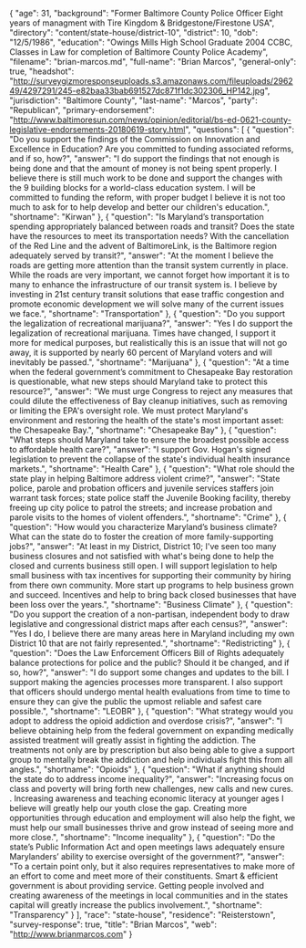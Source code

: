 {
  "age": 31,
  "background": "Former Baltimore County Police Officer Eight years of managment with Tire Kingdom & Bridgestone/Firestone USA",
  "directory": "content/state-house/district-10",
  "district": 10,
  "dob": "12/5/1986",
  "education": "Owings Mills High School Graduate 2004 CCBC, Classes in Law for completion of Baltimore County Police Academy",
  "filename": "brian-marcos.md",
  "full-name": "Brian Marcos",
  "general-only": true,
  "headshot": "http://surveygizmoresponseuploads.s3.amazonaws.com/fileuploads/296249/4297291/245-e82baa33bab691527dc871f1dc302306_HP142.jpg",
  "jurisdiction": "Baltimore County",
  "last-name": "Marcos",
  "party": "Republican",
  "primary-endorsement": "http://www.baltimoresun.com/news/opinion/editorial/bs-ed-0621-county-legislative-endorsements-20180619-story.html",
  "questions": [
    {
      "question": "Do you support the findings of the Commission on Innovation and Excellence in Education? Are you committed to funding associated reforms, and if so, how?",
      "answer": "I do support the findings that not enough is being done and that the amount of money is not being spent properly.  I believe there is still much work to be done and support the changes  with the 9 building blocks for a world-class education system. I will be committed to funding the reform, with proper budget I believe it is not too much to ask for to help develop and better our children's education.",
      "shortname": "Kirwan"
    },
    {
      "question": "Is Maryland’s transportation spending appropriately balanced between roads and transit? Does the state have the resources to meet its transportation needs? With the cancellation of the Red Line and the advent of BaltimoreLink, is the Baltimore region adequately served by transit?",
      "answer": "At the moment I believe the roads are getting more attention than the transit system currently in place.  While the roads are very important, we  cannot forget how important it is to many to enhance the infrastructure of our transit system is.  I believe by investing in 21st century transit solutions that ease traffic congestion and promote economic development we will solve many of the current issues we face.",
      "shortname": "Transportation"
    },
    {
      "question": "Do you support the legalization of recreational marijuana?",
      "answer": "Yes I do support the legalization of recreational marijuana.  Times have changed, I support it more for medical purposes, but realistically this is an issue that will not go away, it is supported by nearly 60 percent of Maryland voters and will inevitably be passed.",
      "shortname": "Marijuana"
    },
    {
      "question": "At a time when the federal government’s commitment to Chesapeake Bay restoration is questionable, what new steps should Maryland take to protect this resource?",
      "answer": "We must urge Congress to reject any measures that could dilute the effectiveness of Bay cleanup initiatives, such as removing or limiting the EPA's oversight role.  We must protect Maryland's environment and restoring the health of the state's most important asset: the Chesapeake Bay.",
      "shortname": "Chesapeake Bay"
    },
    {
      "question": "What steps should Maryland take to ensure the broadest possible access to affordable health care?",
      "answer": "I support Gov. Hogan's signed legislation to prevent the collapse of the state's individual health insurance markets.",
      "shortname": "Health Care"
    },
    {
      "question": "What role should the state play in helping Baltimore address violent crime?",
      "answer": "State police, parole and probation officers and juvenile services staffers join warrant task forces; state police staff the Juvenile Booking facility, thereby freeing up city police to patrol the streets; and increase probation and parole visits to the homes of violent offenders.",
      "shortname": "Crime"
    },
    {
      "question": "How would you characterize Maryland’s business climate? What can the state do to foster the creation of more family-supporting jobs?",
      "answer": "At least in my District, District 10; I've seen too many business closures and not satisfied with what's being done to help the closed and currents business still open.  I will support legislation to help small business with tax incentives for supporting their community by hiring from there own community.  More start up programs to help business grown and succeed.  Incentives and help to bring back closed businesses that have been loss over the years.",
      "shortname": "Business Climate"
    },
    {
      "question": "Do you support the creation of a non-partisan, independent body to draw legislative and congressional district maps after each census?",
      "answer": "Yes I do, I believe there are many areas here in Maryland including my own District 10 that are not fairly represented.",
      "shortname": "Redistricting"
    },
    {
      "question": "Does the Law Enforcement Officers Bill of Rights adequately balance protections for police and the public? Should it be changed, and if so, how?",
      "answer": "I do support some changes and updates to the bill.   I support making the agencies processes more transparent.  I also support that officers should undergo mental health evaluations from time to time to ensure they can give the public the upmost reliable and safest care possible.",
      "shortname": "LEOBR"
    },
    {
      "question": "What strategy would you adopt to address the opioid addiction and overdose crisis?",
      "answer": "I believe obtaining help from the federal government on expanding medically assisted treatment will greatly assist in fighting the addiction.  The treatments not only are by prescription but also being able to give a support group to mentally break the addiction and help individuals fight this from all angles.",
      "shortname": "Opioids"
    },
    {
      "question": "What if anything should the state do to address income inequality?",
      "answer": "Increasing focus on class and poverty will bring forth new challenges, new calls and new cures.   .  Increasing awareness and  teaching economic literacy at younger ages I believe will greatly help our youth close the gap.  Creating more opportunities through education and employment will also help the fight, we must help our small businesses thrive and grow instead of seeing more and more close.",
      "shortname": "Income inequality"
    },
    {
      "question": "Do the state’s Public Information Act and open meetings laws adequately ensure Marylanders’ ability to exercise oversight of the government?",
      "answer": "To a certain point only, but it also requires representatives to make more of an effort to come and meet more of their constituents.  Smart & efficient government is about providing service.  Getting people involved and creating awareness of the meetings in local communities and in the states capital will greatly increase the publics involvement.",
      "shortname": "Transparency"
    }
  ],
  "race": "state-house",
  "residence": "Reisterstown",
  "survey-response": true,
  "title": "Brian Marcos",
  "web": "http://www.brianmarcos.com"
}
